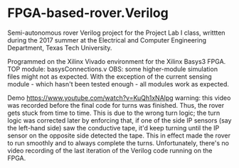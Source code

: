 # FPGA-based-rover.Verilog
Semi-autonomous rover Verilog project for the Project Lab I class, writtten during the 2017 summer 
at the Electrical and Computer Engineering Department, Texas Tech University. 

Programmed on the Xilinx Vivado environment for the Xilinx Basys3 FPGA.
TOP module: basysConnections.v
OBS: some higher-module simulation files might not as expected. 
With the exception of the current sensing module - which hasn't been tested enough - all modules work as expected.

Demo
https://www.youtube.com/watch?v=KuQh1xNAlpg
warning: this video was recorded before the final code for turns was finished. Thus, the rover gets stuck from time to time. This is due to the wrong turn logic; the turn logic was corrected later by enforcing that, if one of the side IP sensors (say the left-hand side) saw the conductive tape, it'd keep turning until the IP sensor on the opposite side detected the tape. This in effect made the rover to run smoothly and to always complete the turns. Unfortunately, there's no video recording of the last iteration of the Verilog code running on the FPGA.
